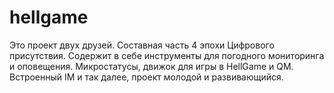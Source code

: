 # hellgame

Это проект двух друзей. Составная часть 4 эпохи Цифрового присутствия.
Содержит в себе инструменты для погодного мониторинга и оповещения. Микростатусы, движок для игры в HellGame и QM. 
Встроенный IM и так далее, проект молодой и развивающийся. 
